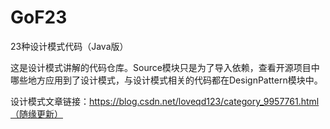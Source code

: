 # GoF23
23种设计模式代码（Java版）

这是设计模式讲解的代码仓库。Source模块只是为了导入依赖，查看开源项目中哪些地方应用到了设计模式，与设计模式相关的代码都在DesignPattern模块中。

设计模式文章链接：https://blog.csdn.net/loveqd123/category_9957761.html（随缘更新）

